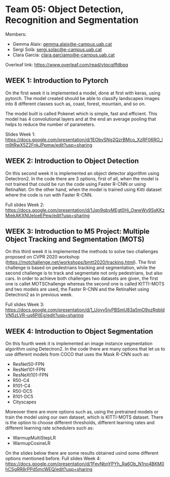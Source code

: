 # Team 05: Object Detection, Recognition and Segmentation

Members:
- Gemma Alaix: gemma.alaix@e-campus.uab.cat
- Sergi Solà: sergi.solac@e-campus.uab.cat
- Clara Garcia: clara.garciamo@e-campus.uab.cat

Overleaf link: https://www.overleaf.com/read/vtqcqjffdbpq



## WEEK 1: Introduction to Pytorch

On the first week it is implemented a model, done at first with keras, using pytorch. The model created should be able to classify landscapes images into 8 different classes such as, coast, forest, mountain, and so on.

The model built is called Pokenet which is simple, fast and efficient. This model has 4 convolutional layers and at the end an average pooling that helps to reduce the number of parameters.

Slides Week 1: https://docs.google.com/presentation/d/1EObySNg2QzrBMco_XzRF06RO_lm9tRwX5Z2FnkJPpmw/edit?usp=sharing

## WEEK 2: Introduction to Object Detection

On this second week it is implemented an object detector algorithm using Detectron2. In the code there are 3 options, first of all, when the model is not trained that could be run the code using Faster R-CNN or using RetinaNet. On the other hand, when the model is trained using Kitti dataset where the code is run with Faster R-CNN.

Full slides Week 2: https://docs.google.com/presentation/d/1Jqn9qbvMEgt0Hi_OwwWv9SsKKzMiekAKXNUeloeEPew/edit?usp=sharing

## WEEK 3: Introduction to M5 Project: Multiple Object Tracking and Segmentation (MOTS)

On this third week it is implemented the methods to solve two challenges proposed on CVPR 2020 workshop (https://motchallenge.net/workshops/bmtt2020/tracking.html).
The first challenge is based on pedestrians tracking and segmentation, while the second challenge is to track and segmentate not only pedestrians, but also cars. In order to achieve both challenges two datasets are given, the first one is callet MOTSChallenge whereas the second one is called KITTI-MOTS and two models are used, the Faster R-CNN and the RetinaNet using Detectron2 as in previous week.

Full slides Week 3: https://docs.google.com/presentation/d/1_Uoyy5iyPBSmU83a5mO9xzRgbldVN5zLVR-uq6PiIEg/edit?usp=sharing

## WEEK 4: Introduction to Object Segmentation

On this fourth week it is implemented an image instance segmentation algorithm using Detectron2. In the code there are many options that let us to use different models from COCO that uses the Mask R-CNN such as:
* ResNet50-FPN
* ResNet101-FPN
* ResNeXt101-FPN
* R50-C4
* R101-C4
* R50-DC5
* R101-DC5
* Cityscapes

Moreover there are more options such as, using the pretrained models or train the model using our own dataset, which is KITTI-MOTS dataset. There is the option to choose different thresholds, different learning rates and different learning rate schedulers such as:
* WarmupMultiStepLR
* WarmupCosineLR

On the slides below there are some results obtained usind some different options mentioned before.
Full slides Week 4: https://docs.google.com/presentation/d/1FevNbnYPYh_Ra6Ob_N1no4BKM0hCSgRR8rPPd5mcWEQ/edit?usp=sharing
